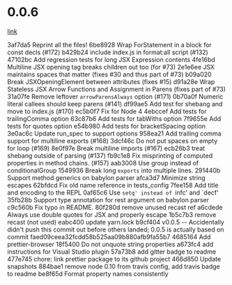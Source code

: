 
# 0.0.6

[link](https://github.com/jlongster/prettier/compare/faed09ceea32fcdd58b525aa09b880afb9fa55b7...3af7da5748d64efaed781104ec198924c8c369f9)

3af7da5 Reprint all the files!
6be8928 Wrap ForStatement in a block for const decls (#172)
b429b24 include index.js in format:all script (#132)
47102bc Add regression tests for long JSX Expression contents
4fe16bd Multiline JSX opening tag breaks children out too (for #73)
2e1e6ee JSX maintains spaces that matter (fixes #30 and thus part of #73)
b09a020 Break JSXOpeningElement between attributes (fixes #15)
d91a28e Wrap Stateless JSX Arrow Functions and Assignment in Parens (fixes part of #73)
31a07fe Remove leftover `arrowParensAlways` option (#171)
0b70a0f Numeric literal callees should keep parens (#141)
df99ae5 Add test for shebang and move to index.js (#170)
ec5b0f7 Fix for Node 4
4ebccef Add tests for trailingComma option
63c87b6 Add tests for tabWiths option
7f9655e Add tests for quotes option
e54b980 Add tests for bracketSpacing option
3e0ac6c Update run_spec to support options
958ea21 Add trailing comma support for multiline exports (#168)
3dcf46c Do not put spaces on empty for loop (#169)
8e0f97e Break multiline imports (#167)
ecb26b3 treat shebang outside of parsing (#137)
fb9c1e8 Fix misprinting of computed properties in method chains. (#157)
aab3008 Use group instead of conditionalGroup
1549936 Break long `exports` into multiple lines.
291440b Support method generics on babylon parser
afca3d7 Minimize string escapes
62bfdcd Fix old name reference in tests_config
7fee158 Add title and encoding to the REPL
0af65c6 Use `setq' instead of `infc' and `decf'
35fb28b Support type annotation for rest argument on babylon parser
c9c560b Fix typo in README.
80f280d remove unused recast ref
a6cdede Always use double quotes for JSX and properly escape
1b5c7b3 remove recast (not used)
eabc400 update yarn.lock
b9cf404 v0.0.5 -- Accidentally didn't push this commit out before others landed; 0.0.5 is actually based on commit faed09ceea32fcdd58b525aa09b880afb9fa55b7
4685164 Add prettier-browser
18f5400 Do not unquote string properties
a673fc4 add instructions for Visual Studio plugin
57a73b8 add gitter badge to readme
477e745 chore: link prettier package to its github project
466d850 Update snapshots
884bae1 remove node 0.10 from travis config, add travis badge to readme
be8f65d Format property names consistently
